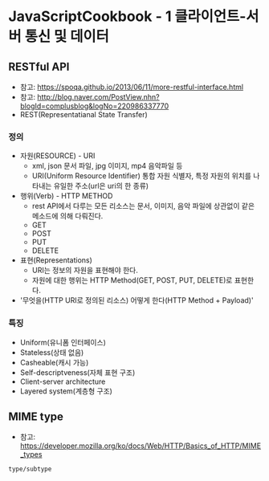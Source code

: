 JavaScriptCookbook - 1 클라이언트-서버 통신 및 데이터
========

## RESTful API
- 참고: <https://spoqa.github.io/2013/06/11/more-restful-interface.html>
- 참고: <http://blog.naver.com/PostView.nhn?blogId=complusblog&logNo=220986337770>
- REST(Representatianal State Transfer) 
### 정의
- 자원(RESOURCE) - URI
  - xml, json 문서 파일, jpg 이미지, mp4 음악파일 등
  - URI(Uniform Resource Identifier) 통합 자원 식별자, 특정 자원의 위치를 나타내는 유일한 주소(url은 uri의 한 종류)
- 행위(Verb) - HTTP METHOD
  - rest API에서 다루는 모든 리소스는 문서, 이미지, 음악 파일에 상관없이 같은 메소드에 의해 다뤄진다.
  - GET
  - POST
  - PUT
  - DELETE
- 표현(Representations)
  - URI는 정보의 자원을 표현해야 한다.
  - 자원에 대한 행위는 HTTP Method(GET, POST, PUT, DELETE)로 표현한다.
- '무엇을(HTTP URI로 정의된 리소스) 어떻게 한다(HTTP Method + Payload)'
### 특징
- Uniform(유니폼 인터페이스)
- Stateless(상태 없음)
- Casheable(캐시 가능)
- Self-descriptveness(자체 표현 구조)
- Client-server architecture
- Layered system(계층형 구조)

## MIME type
- 참고: <https://developer.mozilla.org/ko/docs/Web/HTTP/Basics_of_HTTP/MIME_types>
```
type/subtype
```

